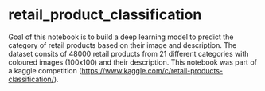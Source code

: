 # retail_product_classification
Goal of this notebook is to build a deep learning model to predict the category of retail products based on their image and description.
The dataset consits of 48000 retail products from 21 different categories with coloured images (100x100) and their description. 
This notebook was part of a kaggle competition (https://www.kaggle.com/c/retail-products-classification/).
